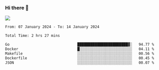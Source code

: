 ### Hi there 👋️

![](https://komarev.com/ghpvc/?username=Loner1024)

<!--START_SECTION:waka-->

```txt
From: 07 January 2024 - To: 14 January 2024

Total Time: 2 hrs 27 mins

Go                               ███████████████████████▓░   94.77 %
Docker                           █░░░░░░░░░░░░░░░░░░░░░░░░   04.11 %
Makefile                         ░░░░░░░░░░░░░░░░░░░░░░░░░   00.56 %
Dockerfile                       ░░░░░░░░░░░░░░░░░░░░░░░░░   00.45 %
JSON                             ░░░░░░░░░░░░░░░░░░░░░░░░░   00.07 %
```

<!--END_SECTION:waka-->



